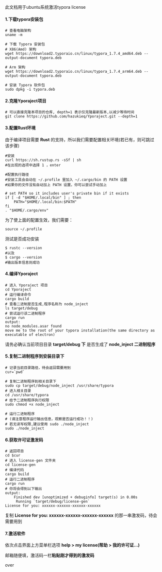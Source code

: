 此文档用于ubuntu系统激活typora license

#### 1.下载typora安装包

```
# 查看电脑架构
uname -m

# 下载 Typora 安装包
# X86(Amd) 架构 
wget https://download2.typoraio.cn/linux/typora_1.7.4_amd64.deb --output-document typora.deb

# Arm 架构
wget https://download2.typoraio.cn/linux/typora_1.7.4_arm64.deb --output-document typora.deb

# 安装 Typora 软件包
sudo dpkg -i typora.deb
```

#### 2.克隆Yporaject项目

```
# 可以直接克隆本项目的仓库, depth=1 表示仅克隆最新版本,以减少等待时间
git clone https://github.com/hazukieq/Yporaject.git --depth=1
```

#### 3.配置Rust环境

由于编译项目需要 **Rust** 的支持，所以我们需要配置相关环境(若已有，则可跳过该步骤)

```
#安装
curl https://sh.rustup.rs -sSf | sh
#在出现的选项中选择 1 ，enter
```

```
#配置执行路径
#安装工具会自动在 ~/.profile 里加入 ~/.cargo/bin 的 PATH 设置
#如果你的文件没有自动加上 PATH 设置，你可以尝试手动加上

# set PATH so it includes user's private bin if it exists
if [ -d "$HOME/.local/bin" ] ; then
    PATH="$HOME/.local/bin:$PATH"
fi
. "$HOME/.cargo/env"
```

为了使上面的配置生效，我们需要：

```
source ~/.profile
```

测试是否成功安装

```
$ rustc --version
#以及
$ cargo --version
#输出版本信息则成功
```

#### 4.编译Yporaject

```
# 进入 Yporaject 项目
cd Yporaject
# 运行编译命令
cargo build
# 查看二进制是否生成,程序名称为 node_inject
ls target/debug
# 尝试运行该二进制程序
cargo run
output: 
no node_modules.asar found
move me to the root of your typora installation(the same directory as executable of electron)
```

请务必确认当前项目目录 **target/debug 下** 是否生成了 **node_inject 二进制程序**

#### 5.复制二进制程序到安装目录下

```
# 记录当前目录路径，待会返回需要用到
cur=`pwd`

# 复制二进制程序到相关目录下
sudo cp target/debug/node_inject /usr/share/typora
# 进入相关目录
cd /usr/share/typora
# 给予二进制程序执行权限
sudo chmod +x node_inject

# 运行二进制程序
# (请注意程序运行输出信息，观察是否运行成功！！)
# 若无读写权限,建议使用 sudo ./node_inject
sudo ./node_inject
```

#### 6.获取许可证激发码

```
# 返回项目
cd $cur
# 进入 license-gen 文件夹
cd license-gen
# 编译代码
cargo build
# 运行二进制程序
cargo run
# 你将会得到以下输出
output:
    Finished dev [unoptimized + debuginfo] target(s) in 0.00s
     Running `target/debug/license-gen`
License for you: xxxxxx-xxxxxx-xxxxxx-xxxxxx
```

复制 **License for you: xxxxxx-xxxxxx-xxxxxx-xxxxxx** 的那一串激发码，待会需要用到

#### 7.激活软件

依次点击界面上方菜单栏选项 **help > my license(帮助 > 我的许可证...)**

邮箱随便填，激活码一栏**粘贴刚才得到的激发码**

over